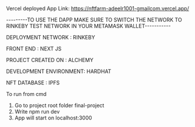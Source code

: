 Vercel deployed App Link:
https://nftfarm-adeelr1001-gmailcom.vercel.app/



---------TO USE THE DAPP MAKE SURE TO SWITCH THE NETWORK TO RINKEBY TEST NETWORK IN YOUR METAMASK WALLET-----------

DEPLOYMENT NETWORK : RINKEBY

FRONT END : NEXT JS

PROJECT CREATED ON : ALCHEMY

DEVELOPMENT ENVIRONMENT: HARDHAT

NFT DATABASE : IPFS

To run from cmd
1) Go to project root folder final-project 
2) Write npm run dev
3) App will start on localhost:3000
